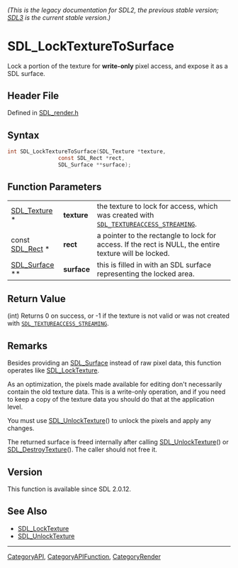 ###### (This is the legacy documentation for SDL2, the previous stable version; [SDL3](https://wiki.libsdl.org/SDL3/) is the current stable version.)
# SDL_LockTextureToSurface

Lock a portion of the texture for **write-only** pixel access, and expose it as a SDL surface.

## Header File

Defined in [SDL_render.h](https://github.com/libsdl-org/SDL/blob/SDL2/include/SDL_render.h)

## Syntax

```c
int SDL_LockTextureToSurface(SDL_Texture *texture,
                const SDL_Rect *rect,
                SDL_Surface **surface);
```

## Function Parameters

|                               |             |                                                                                                                      |
| ----------------------------- | ----------- | -------------------------------------------------------------------------------------------------------------------- |
| [SDL_Texture](SDL_Texture) *  | **texture** | the texture to lock for access, which was created with [`SDL_TEXTUREACCESS_STREAMING`](SDL_TEXTUREACCESS_STREAMING). |
| const [SDL_Rect](SDL_Rect) *  | **rect**    | a pointer to the rectangle to lock for access. If the rect is NULL, the entire texture will be locked.               |
| [SDL_Surface](SDL_Surface) ** | **surface** | this is filled in with an SDL surface representing the locked area.                                                  |

## Return Value

(int) Returns 0 on success, or -1 if the texture is not valid or was not
created with [`SDL_TEXTUREACCESS_STREAMING`](SDL_TEXTUREACCESS_STREAMING).

## Remarks

Besides providing an [SDL_Surface](SDL_Surface) instead of raw pixel data,
this function operates like [SDL_LockTexture](SDL_LockTexture).

As an optimization, the pixels made available for editing don't necessarily
contain the old texture data. This is a write-only operation, and if you
need to keep a copy of the texture data you should do that at the
application level.

You must use [SDL_UnlockTexture](SDL_UnlockTexture)() to unlock the pixels
and apply any changes.

The returned surface is freed internally after calling
[SDL_UnlockTexture](SDL_UnlockTexture)() or
[SDL_DestroyTexture](SDL_DestroyTexture)(). The caller should not free it.

## Version

This function is available since SDL 2.0.12.

## See Also

- [SDL_LockTexture](SDL_LockTexture)
- [SDL_UnlockTexture](SDL_UnlockTexture)

----
[CategoryAPI](CategoryAPI), [CategoryAPIFunction](CategoryAPIFunction), [CategoryRender](CategoryRender)

